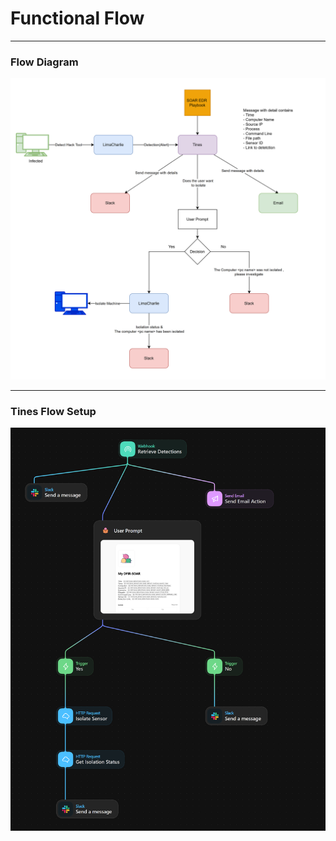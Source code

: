 # Functional Flow

---

### Flow Diagram

<img src="media/Functional%20Flow/SOAR%20high.png" alt="Basic Flow" width="800">

---

### Tines Flow Setup

<img src="media/Functional%20Flow/tines.png" alt="Tines SOAR" width="700">
